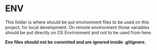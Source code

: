 # ENV

This folder is where should be put environment files to be used on this project, for local development.
On remote environment those variables should be put directly on OS Environment and not to be used from here.

**Env files should not be commited and are ignored inside .gitignore.**
